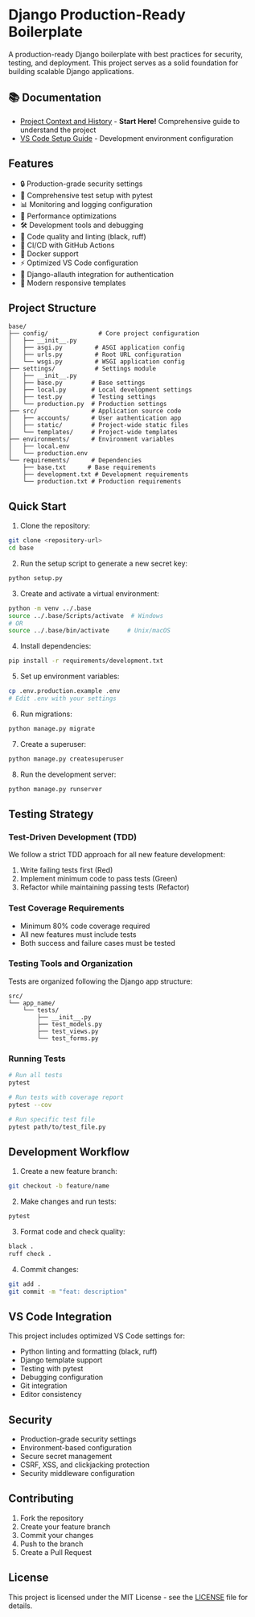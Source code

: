 # Django Production-Ready Boilerplate

A production-ready Django boilerplate with best practices for security, testing, and deployment. This project serves as
a solid foundation for building scalable Django applications.

## 📚 Documentation

- [Project Context and History](docs/CONTEXT.md) - **Start Here!** Comprehensive guide to understand the project
- [VS Code Setup Guide](docs/VSCODE_SETUP.md) - Development environment configuration

## Features

- 🔒 Production-grade security settings
- 🧪 Comprehensive test setup with pytest
- 📊 Monitoring and logging configuration
- 🚀 Performance optimizations
- 🛠 Development tools and debugging
- 📝 Code quality and linting (black, ruff)
- 🔄 CI/CD with GitHub Actions
- 🐳 Docker support
- ⚡ Optimized VS Code configuration
- 🔑 Django-allauth integration for authentication
- 📱 Modern responsive templates

## Project Structure

```
base/
├── config/              # Core project configuration
│   ├── __init__.py
│   ├── asgi.py         # ASGI application config
│   ├── urls.py         # Root URL configuration
│   └── wsgi.py         # WSGI application config
├── settings/           # Settings module
│   ├── __init__.py
│   ├── base.py        # Base settings
│   ├── local.py       # Local development settings
│   ├── test.py        # Testing settings
│   └── production.py  # Production settings
├── src/               # Application source code
│   ├── accounts/      # User authentication app
│   ├── static/        # Project-wide static files
│   └── templates/     # Project-wide templates
├── environments/      # Environment variables
│   ├── local.env
│   └── production.env
└── requirements/      # Dependencies
    ├── base.txt      # Base requirements
    ├── development.txt # Development requirements
    └── production.txt # Production requirements
```

## Quick Start

1. Clone the repository:

```bash
git clone <repository-url>
cd base
```

2. Run the setup script to generate a new secret key:

```bash
python setup.py
```

3. Create and activate a virtual environment:

```bash
python -m venv ../.base
source ../.base/Scripts/activate  # Windows
# OR
source ../.base/bin/activate     # Unix/macOS
```

4. Install dependencies:

```bash
pip install -r requirements/development.txt
```

5. Set up environment variables:

```bash
cp .env.production.example .env
# Edit .env with your settings
```

6. Run migrations:

```bash
python manage.py migrate
```

7. Create a superuser:

```bash
python manage.py createsuperuser
```

8. Run the development server:

```bash
python manage.py runserver
```

## Testing Strategy

### Test-Driven Development (TDD)

We follow a strict TDD approach for all new feature development:

1. Write failing tests first (Red)
2. Implement minimum code to pass tests (Green)
3. Refactor while maintaining passing tests (Refactor)

### Test Coverage Requirements

- Minimum 80% code coverage required
- All new features must include tests
- Both success and failure cases must be tested

### Testing Tools and Organization

Tests are organized following the Django app structure:

```
src/
└── app_name/
    └── tests/
        ├── __init__.py
        ├── test_models.py
        ├── test_views.py
        └── test_forms.py
```

### Running Tests

```bash
# Run all tests
pytest

# Run tests with coverage report
pytest --cov

# Run specific test file
pytest path/to/test_file.py
```

## Development Workflow

1. Create a new feature branch:

```bash
git checkout -b feature/name
```

2. Make changes and run tests:

```bash
pytest
```

3. Format code and check quality:

```bash
black .
ruff check .
```

4. Commit changes:

```bash
git add .
git commit -m "feat: description"
```

## VS Code Integration

This project includes optimized VS Code settings for:

- Python linting and formatting (black, ruff)
- Django template support
- Testing with pytest
- Debugging configuration
- Git integration
- Editor consistency

## Security

- Production-grade security settings
- Environment-based configuration
- Secure secret management
- CSRF, XSS, and clickjacking protection
- Security middleware configuration

## Contributing

1. Fork the repository
2. Create your feature branch
3. Commit your changes
4. Push to the branch
5. Create a Pull Request

## License

This project is licensed under the MIT License - see the [LICENSE](LICENSE) file for details.
